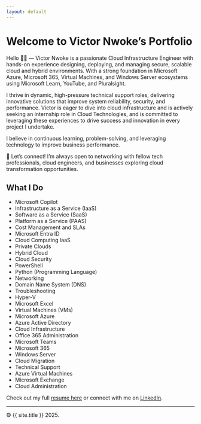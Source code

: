 ```yaml
---
layout: default
---
```


# Welcome to Victor Nwoke’s Portfolio

Hello 👋🏽 — Victor Nwoke is a passionate Cloud Infrastructure Engineer with hands-on experience designing, deploying, and managing secure, scalable cloud and hybrid environments. 
With a strong foundation in Microsoft Azure, Microsoft 365, Virtual Machines, and Windows Server ecosystems using Microsoft Learn, YouTube, and Pluralsight.

I thrive in dynamic, high-pressure technical support roles, delivering innovative solutions that improve system reliability, security, and performance.
Victor is eager to dive into cloud infrastructure and is actively seeking an internship role in Cloud Technologies, and is committed to leveraging these experiences to drive success and innovation in every project I undertake. 

I believe in continuous learning, problem-solving, and leveraging technology to improve business performance.


👥 Let’s connect! I’m always open to networking with fellow tech professionals, cloud engineers, and businesses exploring cloud transformation opportunities.

## What I Do  
- Microsoft Copilot
- Infrastructure as a Service (IaaS)
- Software as a Service (SaaS)
- Platform as a Service (PAAS)
- Cost Management and SLAs
- Microsoft Entra ID
- Cloud Computing IaaS
- Private Clouds
- Hybrid Cloud
- Cloud Security
- PowerShell
- Python (Programming Language)
- Networking
- Domain Name System (DNS)
- Troubleshooting
- Hyper-V
- Microsoft Excel
- Virtual Machines (VMs)
- Microsoft Azure
- Azure Active Directory
- Cloud Infrastructure
- Office 365 Administration
- Microsoft Teams
- Microsoft 365
- Windows Server
- Cloud Migration
- Technical Support
- Azure Virtual Machines
- Microsoft Exchange
- Cloud Administration


Check out my full [resume here](resume.html) or connect with me on [LinkedIn](https://www.linkedin.com/in/victornwoke).

---

© {{ site.title }} 2025.
